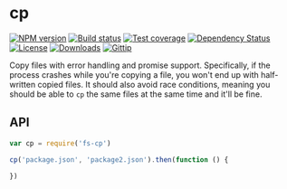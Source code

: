 
# cp

[![NPM version][npm-image]][npm-url]
[![Build status][travis-image]][travis-url]
[![Test coverage][coveralls-image]][coveralls-url]
[![Dependency Status][david-image]][david-url]
[![License][license-image]][license-url]
[![Downloads][downloads-image]][downloads-url]
[![Gittip][gittip-image]][gittip-url]

Copy files with error handling and promise support.
Specifically, if the process crashes while you're copying a file,
you won't end up with half-written copied files.
It should also avoid race conditions, meaning
you should be able to `cp` the same files at the same time and it'll be fine.

## API

```js
var cp = require('fs-cp')

cp('package.json', 'package2.json').then(function () {

})
```

[npm-image]: https://img.shields.io/npm/v/fs-cp.svg?style=flat-square
[npm-url]: https://npmjs.org/package/fs-cp
[github-tag]: http://img.shields.io/github/tag/fs-utils/cp.svg?style=flat-square
[github-url]: https://github.com/fs-utils/cp/tags
[travis-image]: https://img.shields.io/travis/fs-utils/cp.svg?style=flat-square
[travis-url]: https://travis-ci.org/fs-utils/cp
[coveralls-image]: https://img.shields.io/coveralls/fs-utils/cp.svg?style=flat-square
[coveralls-url]: https://coveralls.io/r/fs-utils/cp?branch=master
[david-image]: http://img.shields.io/david/fs-utils/cp.svg?style=flat-square
[david-url]: https://david-dm.org/fs-utils/cp
[license-image]: http://img.shields.io/npm/l/cp.svg?style=flat-square
[license-url]: LICENSE.md
[downloads-image]: http://img.shields.io/npm/dm/fs-cp.svg?style=flat-square
[downloads-url]: https://npmjs.org/package/fs-cp
[gittip-image]: https://img.shields.io/gittip/jonathanong.svg?style=flat-square
[gittip-url]: https://www.gittip.com/jonathanong/
